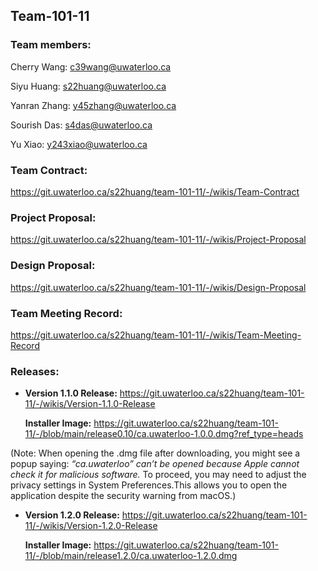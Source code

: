 ## Team-101-11

### Team members:

Cherry Wang: c39wang@uwaterloo.ca 

Siyu Huang: s22huang@uwaterloo.ca

Yanran Zhang: y45zhang@uwaterloo.ca

Sourish Das: s4das@uwaterloo.ca

Yu Xiao: y243xiao@uwaterloo.ca

### Team Contract: 
https://git.uwaterloo.ca/s22huang/team-101-11/-/wikis/Team-Contract

### Project Proposal:
https://git.uwaterloo.ca/s22huang/team-101-11/-/wikis/Project-Proposal

### Design Proposal: 
https://git.uwaterloo.ca/s22huang/team-101-11/-/wikis/Design-Proposal

### Team Meeting Record:
https://git.uwaterloo.ca/s22huang/team-101-11/-/wikis/Team-Meeting-Record

### Releases:
- **Version 1.1.0 Release:** https://git.uwaterloo.ca/s22huang/team-101-11/-/wikis/Version-1.1.0-Release

    **Installer Image:** https://git.uwaterloo.ca/s22huang/team-101-11/-/blob/main/release0.10/ca.uwaterloo-1.0.0.dmg?ref_type=heads

(Note: When opening the .dmg file after downloading, you might see a popup saying:
_“ca.uwaterloo” can’t be opened because Apple cannot check it for malicious software._
To proceed, you may need to adjust the privacy settings in System Preferences.This allows you to open the application despite the security warning from macOS.)

- **Version 1.2.0 Release:** https://git.uwaterloo.ca/s22huang/team-101-11/-/wikis/Version-1.2.0-Release

    **Installer Image:** https://git.uwaterloo.ca/s22huang/team-101-11/-/blob/main/release1.2.0/ca.uwaterloo-1.2.0.dmg



